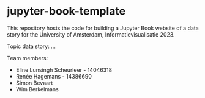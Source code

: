 # jupyter-book-template

This repository hosts the code for building a  Jupyter Book website of a data story for the University of Amsterdam, Informatievisualisatie 2023.

Topic data story: ...


Team members:
* Eline Lunsingh Scheurleer - 14046318
* Renée Hagemans - 14386690
* Simon Bevaart
* Wim Berkelmans
